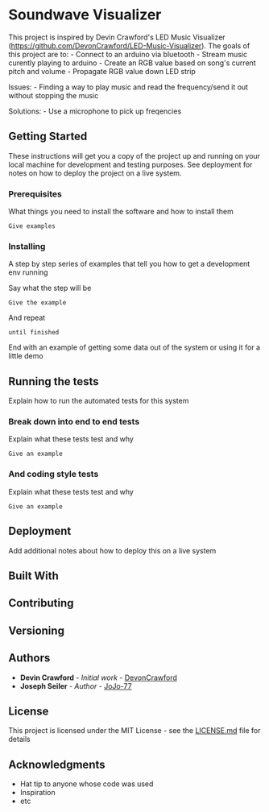 # Soundwave Visualizer

This project is inspired by Devin Crawford's LED Music Visualizer (https://github.com/DevonCrawford/LED-Music-Visualizer).
The goals of this project are to:
	- Connect to an arduino via bluetooth
	- Stream music curently playing to arduino
	- Create an RGB value based on song's current pitch and volume
	- Propagate RGB value down LED strip

Issues:
	- Finding a way to play music and read the frequency/send it out without stopping the music

Solutions:
	- Use a microphone to pick up freqencies
## Getting Started

These instructions will get you a copy of the project up and running on your local machine for development and testing purposes. See deployment for notes on how to deploy the project on a live system.

### Prerequisites

What things you need to install the software and how to install them

```
Give examples
```

### Installing

A step by step series of examples that tell you how to get a development env running

Say what the step will be

```
Give the example
```

And repeat

```
until finished
```

End with an example of getting some data out of the system or using it for a little demo

## Running the tests

Explain how to run the automated tests for this system

### Break down into end to end tests

Explain what these tests test and why

```
Give an example
```

### And coding style tests

Explain what these tests test and why

```
Give an example
```

## Deployment

Add additional notes about how to deploy this on a live system

## Built With

## Contributing


## Versioning

## Authors

* **Devin Crawford** - *Initial work* - [DevonCrawford](https://github.com/DevonCrawford)
* **Joseph Seiler** - *Author* - [JoJo-77](https://github.com/JoJo-77)


## License

This project is licensed under the MIT License - see the [LICENSE.md](LICENSE.md) file for details

## Acknowledgments

* Hat tip to anyone whose code was used
* Inspiration
* etc
